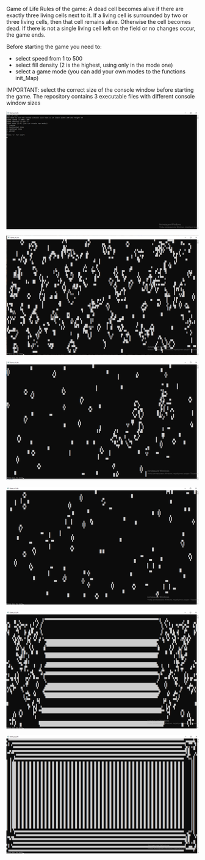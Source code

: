 Game of Life
Rules of the game:
A dead cell becomes alive if there are exactly three living cells next to it.
If a living cell is surrounded by two or three living cells, then that cell remains alive.
Otherwise the cell becomes dead.
If there is not a single living cell left on the field or no changes occur, the game ends.

Before starting the game you need to:
- select speed from 1 to 500
- select fill density (2 is the highest, using only in the mode one)
- select a game mode (you can add your own modes to the functions init_Map)

IMPORTANT: select the correct size of the console window before starting the game.
The repository contains 3 executable files with different console window sizes

![Image alt](https://github.com/Alex-0024/Game-of-Life/blob/main/LifeShow_0.png)

![Image alt](https://github.com/Alex-0024/Game-of-Life/blob/main/LifeShow_1.png)

![Image alt](https://github.com/Alex-0024/Game-of-Life/blob/main/LifeShow_2.png)

![Image alt](https://github.com/Alex-0024/Game-of-Life/blob/main/LifeShow_3.png)

![Image alt](https://github.com/Alex-0024/Game-of-Life/blob/main/LifeShow_4.png)

![Image alt](https://github.com/Alex-0024/Game-of-Life/blob/main/LifeShow_5.png)
